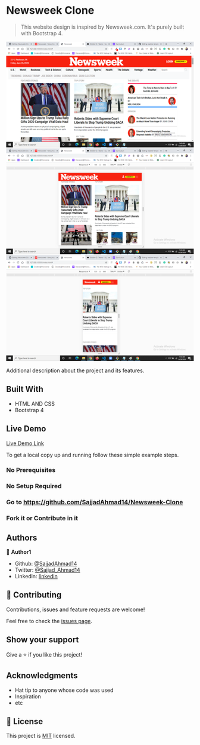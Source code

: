 # Newsweek Clone

> This website design is inspired by Newsweek.com. It's purely built with Bootstrap 4.

![Large Viewport Screen shot](./assets/images/lg-view.png)
![Medium Viewport Screen shot](./assets/images/md-view.png)
![Small Viewport Screen shot](./assets/images/sm-view.png)

Additional description about the project and its features.

## Built With

- HTML AND CSS
- Bootstrap 4

## Live Demo

[Live Demo Link](https://rawcdn.githack.com/SajjadAhmad14/Newsweek-Clone/f28f2b17ddaa6bc089760278b320911afe74eac5/index.html)

To get a local copy up and running follow these simple example steps.

### No Prerequisites

### No Setup Required

### Go to https://github.com/SajjadAhmad14/Newsweek-Clone

### Fork it or Contribute in it

## Authors

👤 **Author1**

- Github: [@SajjadAhmad14](https://github.com/SajjadAhmad14)
- Twitter: [@Sajjad_Ahmad14](https://twitter.com/Sajjad_Ahmad14)
- Linkedin: [linkedin](https://www.linkedin.com/in/sajjad-ahmad-86102117a/)


## 🤝 Contributing

Contributions, issues and feature requests are welcome!

Feel free to check the [issues page](https://github.com/SajjadAhmad14/Newsweek-Clone/issues).

## Show your support

Give a ⭐️ if you like this project!

## Acknowledgments

- Hat tip to anyone whose code was used
- Inspiration
- etc

## 📝 License

This project is [MIT](lic.url) licensed.
